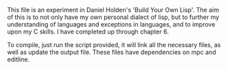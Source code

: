 This file is an experiment in Daniel Holden's 'Build Your Own Lisp'. The aim of this is to not only have my own personal dialect of lisp, but to further my understanding of languages and exceptions in languages, and to improve upon my C skills. I have completed up through chapter 6.

To compile, just run the script provided, it will link all the necessary files, as well as update the output file.
These files have dependencies on mpc and editline.
